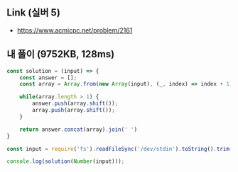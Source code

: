 ## Link (실버 5)            

- https://www.acmicpc.net/problem/2161  

## 내 풀이 (9752KB, 128ms)          

```javascript
const solution = (input) => {
    const answer = [];
    const array = Array.from(new Array(input), (_, index) => index + 1);

    while(array.length > 1) {
        answer.push(array.shift());
        array.push(array.shift());
    }

    return answer.concat(array).join(' ')
}

const input = require('fs').readFileSync('/dev/stdin').toString().trim();

console.log(solution(Number(input)));
```
